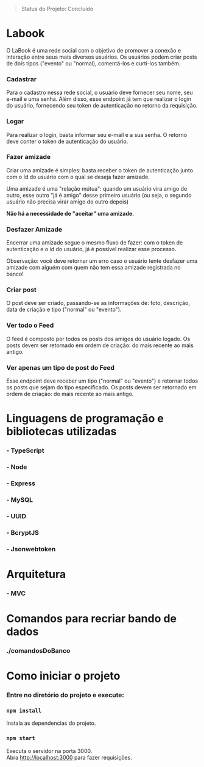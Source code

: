 > Status do Projeto: Concluido

# Labook

O LaBook é uma rede social com o objetivo de promover a conexão e interação entre seus mais diversos usuários. Os usuários podem criar posts de dois tipos ("evento" ou "normal), comentá-los e curti-los também.

### Cadastrar

Para o cadastro nessa rede social, o usuário deve fornecer seu nome, seu e-mail e uma senha. Além disso, esse endpoint já tem que realizar o login do usuário, fornecendo seu token de autenticação no retorno da requisição.

### Logar

Para realizar o login, basta informar seu e-mail e a sua senha. O retorno deve conter o token de autenticação do usuário.

### Fazer amizade

Criar uma amizade é simples: basta receber o token de autenticação junto com o Id do usuário com o qual se deseja fazer amizade. 

Uma amizade é uma "relação mútua": quando um usuário vira amigo de outro, esse outro "já é amigo" desse primeiro usuário (ou seja, o segundo usuário não precisa virar amigo do outro depois)

**Não há a necessidade de "aceitar" uma amizade.**

### Desfazer Amizade

Encerrar uma amizade segue o mesmo fluxo de fazer: com o token de autenticação e o id do usuário, já é possível realizar esse processo.

Observação: você deve retornar um erro caso o usuário tente desfazer uma amizade com alguém com quem não tem essa amizade registrada no banco!

### Criar post

O post deve ser criado, passando-se as informações de: foto, descrição, data de criação e tipo ("normal" ou "evento").

### Ver todo o Feed

O feed é composto por todos os posts dos  amigos do usuário logado. Os posts devem ser retornado em ordem de criação: do mais recente ao mais antigo.

### Ver apenas um tipo de post do Feed

Esse endpoint deve receber um tipo ("normal" ou "evento") e retornar todos os posts que sejam do tipo especificado. Os posts devem ser retornado em ordem de criação: do mais recente ao mais antigo.

# Linguagens de programação e bibliotecas utilizadas

### - TypeScript
### - Node
### - Express
### - MySQL
### - UUID
### - BcryptJS
### - Jsonwebtoken

# Arquitetura 

### - MVC

# Comandos para recriar bando de dados

### ./comandosDoBanco

# Como iniciar o projeto

### Entre no diretório do projeto e execute:

### `npm install`

Instala as dependencias do projeto.

### `npm start`

Executa o servidor na porta 3000.<br />
Abra [http://localhost:3000](http://localhost:3000) para fazer requisições.


